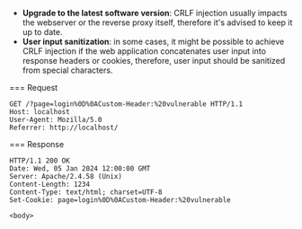 - __Upgrade to the latest software version__: CRLF injection usually impacts the webserver or the reverse proxy itself, therefore it's advised to keep it up to date.
- __User input sanitization__: in some cases, it might be possible to achieve CRLF injection if the web application concatenates user input into response headers or cookies, therefore, user input should be sanitized from special characters. 

=== Request
  ```http
  GET /?page=login%0D%0ACustom-Header:%20vulnerable HTTP/1.1
  Host: localhost
  User-Agent: Mozilla/5.0
  Referrer: http://localhost/
  ```

=== Response
  ```http
  HTTP/1.1 200 OK
  Date: Wed, 05 Jan 2024 12:00:00 GMT
  Server: Apache/2.4.58 (Unix)
  Content-Length: 1234
  Content-Type: text/html; charset=UTF-8
  Set-Cookie: page=login%0D%0ACustom-Header:%20vulnerable
  
  <body>
  ```
